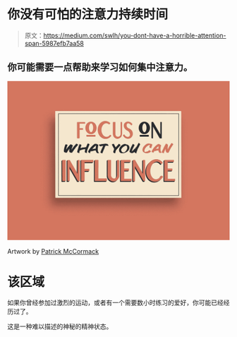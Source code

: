 # 你没有可怕的注意力持续时间

> 原文：<https://medium.com/swlh/you-dont-have-a-horrible-attention-span-5987efb7aa58>

## 你可能需要一点帮助来学习如何集中注意力。

[![](img/cba0ee7a57b6b25de8c8367e837e6110.png)](http://fullpursuit.co/articles)

Artwork by [Patrick McCormack](https://medium.com/u/c5e54017d97d?source=post_page-----5987efb7aa58--------------------------------)

# 该区域

如果你曾经参加过激烈的运动，或者有一个需要数小时练习的爱好，你可能已经经历过了。

这是一种难以描述的神秘的精神状态。